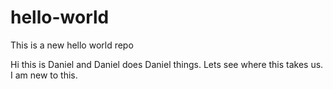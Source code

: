 # hello-world
This is a new hello world repo

Hi this is Daniel and Daniel does Daniel things. Lets see where this takes us. I am new to this.

